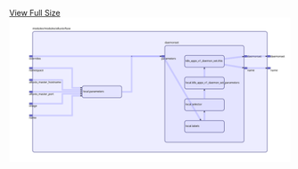 [View Full Size](https://raw.githubusercontent.com/mingfang/terraform-k8s-modules/master/modules/alluxio/fuse/diagram.svg?sanitize=true)<img src="diagram.svg"/>
